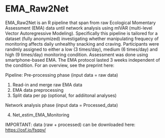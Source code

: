 # EMA_Raw2Net
EMA_Raw2Net is an R pipeline that span from raw Ecological Momentary Assessment (EMA) data until network analysis using mlVAR (multi-level Vector Autoregressive Modeling).
Specifically this pipeline is tailored for a dataset (fully anonymized) investigating whether manipulating frequecy of monitoring affects daily unhealthy snacking and craving. 
Participants were randmly assigned to either a low (3 times/day), medium (6 times/day) and high (9 times/day) monitoring condition. Assessment was done using smartphone-based EMA.
The EMA protocol lasted 3 weeks independent of the condition. For an overview, see the preprint here: 

Pipeline:
Pre-processing phase (input data = raw data)
1. Read-in and merge raw EMA data
2. EMA data preprocessing 
3. Split data per pp (optional, for addiitonal analyses)

Network analysis phase (input data = Processed_data)

4. Net_estim_EMA_Monitoring

IMPORTANT: data (raw + processed) can be downloaded here: https://osf.io/fsqpv/ 
